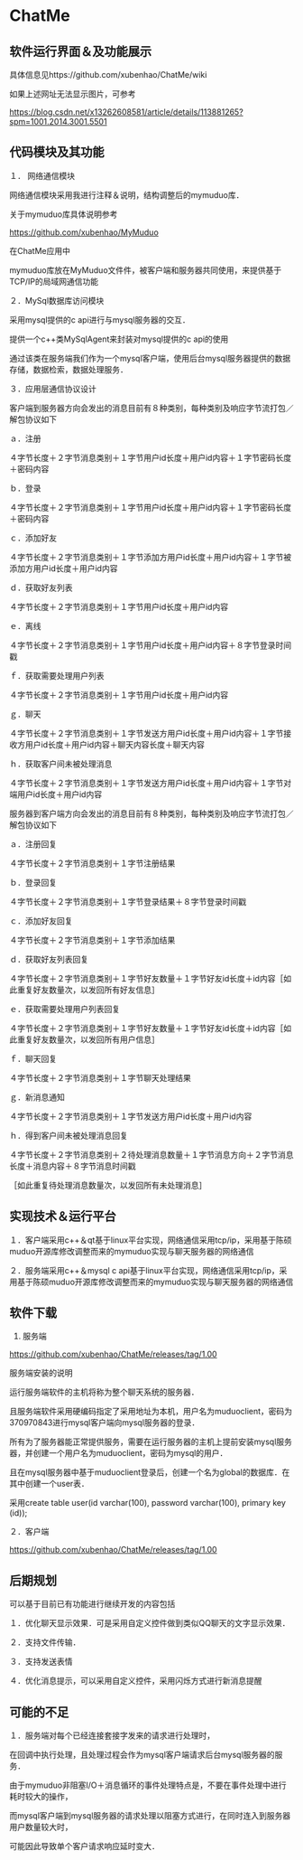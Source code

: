 # ChatMe
## 软件运行界面＆及功能展示
具体信息见https://github.com/xubenhao/ChatMe/wiki

如果上述网址无法显示图片，可参考

https://blog.csdn.net/x13262608581/article/details/113881265?spm=1001.2014.3001.5501

## 代码模块及其功能

１． 网络通信模块

网络通信模块采用我进行注释＆说明，结构调整后的mymuduo库．

关于mymuduo库具体说明参考

https://github.com/xubenhao/MyMuduo

在ChatMe应用中

mymuduo库放在MyMuduo文件件，被客户端和服务器共同使用，来提供基于TCP/IP的局域网通信功能

２．MySql数据库访问模块

采用mysql提供的c api进行与mysql服务器的交互．

提供一个c++类MySqlAgent来封装对mysql提供的c api的使用

通过该类在服务端我们作为一个mysql客户端，使用后台mysql服务器提供的数据存储，数据检索，数据处理服务．

３．应用层通信协议设计

客户端到服务器方向会发出的消息目前有８种类别，每种类别及响应字节流打包／解包协议如下

ａ．注册

４字节长度＋２字节消息类别＋１字节用户id长度＋用户id内容＋１字节密码长度＋密码内容

ｂ．登录

４字节长度＋２字节消息类别＋１字节用户id长度＋用户id内容＋１字节密码长度＋密码内容

ｃ．添加好友

４字节长度＋２字节消息类别＋１字节添加方用户id长度＋用户id内容＋１字节被添加方用户id长度＋用户id内容

ｄ．获取好友列表

４字节长度＋２字节消息类别＋１字节用户id长度＋用户id内容

ｅ．离线

４字节长度＋２字节消息类别＋１字节用户id长度＋用户id内容＋８字节登录时间戳

ｆ．获取需要处理用户列表

４字节长度＋２字节消息类别＋１字节用户id长度＋用户id内容

ｇ．聊天

４字节长度＋２字节消息类别＋１字节发送方用户id长度＋用户id内容＋１字节接收方用户id长度＋用户id内容＋聊天内容长度＋聊天内容

ｈ．获取客户间未被处理消息

４字节长度＋２字节消息类别＋１字节发送方用户id长度＋用户id内容＋１字节对端用户id长度＋用户id内容

服务器到客户端方向会发出的消息目前有８种类别，每种类别及响应字节流打包／解包协议如下

ａ．注册回复

４字节长度＋２字节消息类别＋１字节注册结果

ｂ．登录回复

４字节长度＋２字节消息类别＋１字节登录结果＋８字节登录时间戳

ｃ．添加好友回复

４字节长度＋２字节消息类别＋１字节添加结果

ｄ．获取好友列表回复

４字节长度＋２字节消息类别＋１字节好友数量＋１字节好友id长度＋id内容［如此重复好友数量次，以发回所有好友信息］

ｅ．获取需要处理用户列表回复

４字节长度＋２字节消息类别＋１字节好友数量＋１字节好友id长度＋id内容［如此重复好友数量次，以发回所有用户信息］

ｆ．聊天回复

４字节长度＋２字节消息类别＋１字节聊天处理结果

ｇ．新消息通知

４字节长度＋２字节消息类别＋１字节发送方用户id长度＋用户id内容

ｈ．得到客户间未被处理消息回复

４字节长度＋２字节消息类别＋２待处理消息数量＋１字节消息方向＋２字节消息长度＋消息内容＋８字节消息时间戳

［如此重复待处理消息数量次，以发回所有未处理消息］

## 实现技术＆运行平台

１．客户端采用c++＆qt基于linux平台实现，网络通信采用tcp/ip，采用基于陈硕muduo开源库修改调整而来的mymuduo实现与聊天服务器的网络通信

２．服务端采用c++＆mysql c api基于linux平台实现，网络通信采用tcp/ip，采用基于陈硕muduo开源库修改调整而来的mymuduo实现与聊天服务器的网络通信
  
## 软件下载

1. 服务端

https://github.com/xubenhao/ChatMe/releases/tag/1.00

服务端安装的说明

运行服务端软件的主机将称为整个聊天系统的服务器．

且服务端软件采用硬编码指定了采用地址为本机，用户名为muduoclient，密码为370970843进行mysql客户端向mysql服务器的登录．

所有为了服务器能正常提供服务，需要在运行服务器的主机上提前安装mysql服务器，并创建一个用户名为muduoclient，密码为mysql的用户．

且在mysql服务器中基于muduoclient登录后，创建一个名为global的数据库．在其中创建一个user表．

采用create table user(id varchar(100), password varchar(100), primary key (id));

２．客户端

https://github.com/xubenhao/ChatMe/releases/tag/1.00

## 后期规划
 
可以基于目前已有功能进行继续开发的内容包括

１．优化聊天显示效果．可是采用自定义控件做到类似QQ聊天的文字显示效果．

２．支持文件传输．

３．支持发送表情

４．优化消息提示，可以采用自定义控件，采用闪烁方式进行新消息提醒

## 可能的不足

１．服务端对每个已经连接套接字发来的请求进行处理时，

在回调中执行处理，且处理过程会作为mysql客户端请求后台mysql服务器的服务．

由于mymuduo非阻塞I/O＋消息循环的事件处理特点是，不要在事件处理中进行耗时较大的操作，

而mysql客户端到mysql服务器的请求处理以阻塞方式进行，在同时连入到服务器用户数量较大时，

可能因此导致单个客户请求响应延时变大．

